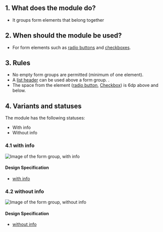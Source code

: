 ## 1. What does the module do?
*   It groups form elements that belong together

## 2. When should the module be used? 
*   For form elements such as [radio buttons](https://digital.sbb.ch/en/mobile/elements/radiobutton) and  [checkboxes](https://digital.sbb.ch/en/mobile/elements/checkbox).

## 3. Rules 
*   No empty form groups are permitted (minimum of one element). 
*   A [list header](https://digital.sbb.ch/en/mobile/elements/list-header) can be used above a form group. . 
*   The space from the element ([radio button](https://digital.sbb.ch/en/mobile/elements/radiobutton), [Checkbox](https://digital.sbb.ch/de/mobile/elemente/checkbox)) is 6dp above and below. 

## 4. Variants and statuses 
The module has the following statuses: 
*   With info 
*   Without info

### 4.1 with info 
![Image of the form group, with info](https://raw.githubusercontent.com/sbb-design-systems/sbb-design-system/master/mobile/modules/form-group/images/MM19_mit_Info.png 'class: image')

#### Design Specification
*   [with info](https://sbb.invisionapp.com/d/main#/console/14051805/322950111/inspect)

### 4.2 without info
![Image of the form group, without info](https://raw.githubusercontent.com/sbb-design-systems/sbb-design-system/master/mobile/modules/form-group/images/MM19_ohne_Info.png 'class: image')

#### Design Specification
*   [without info](https://sbb.invisionapp.com/d/main#/console/14051805/322950112/inspect)

